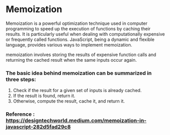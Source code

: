 # Memoization 
Memoization is a powerful optimization technique used in computer programming to speed up the execution of functions by caching their results. It is particularly useful when dealing with computationally expensive or frequently called functions. JavaScript, being a dynamic and flexible language, provides various ways to implement memoization.

memoization involves storing the results of expensive function calls and returning the cached result when the same inputs occur again.

### The basic idea behind memoization can be summarized in three steps:
1. Check if the result for a given set of inputs is already cached.
2. If the result is found, return it.
3. Otherwise, compute the result, cache it, and return it.

### Reference : https://designtechworld.medium.com/memoization-in-javascript-282d5fad29c8